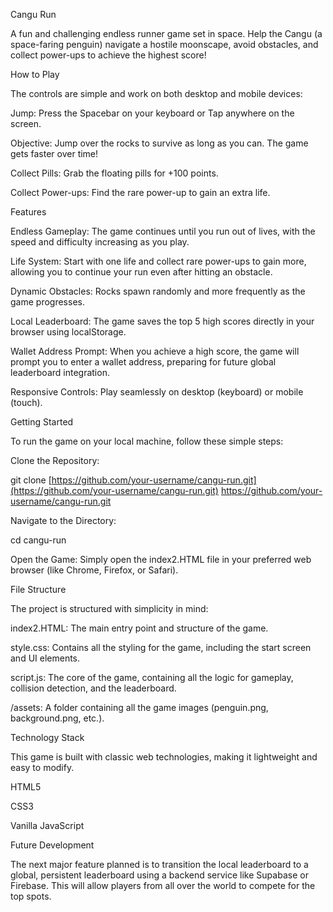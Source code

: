 Cangu Run

A fun and challenging endless runner game set in space. Help the Cangu (a space-faring penguin) navigate a hostile moonscape, avoid obstacles, and collect power-ups to achieve the highest score!

How to Play

The controls are simple and work on both desktop and mobile devices:

Jump: Press the Spacebar on your keyboard or Tap anywhere on the screen.

Objective: Jump over the rocks to survive as long as you can. The game gets faster over time!

Collect Pills: Grab the floating pills for +100 points.

Collect Power-ups: Find the rare power-up to gain an extra life.

Features

Endless Gameplay: The game continues until you run out of lives, with the speed and difficulty increasing as you play.

Life System: Start with one life and collect rare power-ups to gain more, allowing you to continue your run even after hitting an obstacle.

Dynamic Obstacles: Rocks spawn randomly and more frequently as the game progresses.

Local Leaderboard: The game saves the top 5 high scores directly in your browser using localStorage.

Wallet Address Prompt: When you achieve a high score, the game will prompt you to enter a wallet address, preparing for future global leaderboard integration.

Responsive Controls: Play seamlessly on desktop (keyboard) or mobile (touch).

Getting Started

To run the game on your local machine, follow these simple steps:

Clone the Repository:

git clone [https://github.com/your-username/cangu-run.git](https://github.com/your-username/cangu-run.git)
https://github.com/your-username/cangu-run.git


Navigate to the Directory:

cd cangu-run


Open the Game:
Simply open the index2.HTML file in your preferred web browser (like Chrome, Firefox, or Safari).

File Structure

The project is structured with simplicity in mind:

index2.HTML: The main entry point and structure of the game.

style.css: Contains all the styling for the game, including the start screen and UI elements.

script.js: The core of the game, containing all the logic for gameplay, collision detection, and the leaderboard.

/assets: A folder containing all the game images (penguin.png, background.png, etc.).

Technology Stack

This game is built with classic web technologies, making it lightweight and easy to modify.

HTML5

CSS3

Vanilla JavaScript

Future Development

The next major feature planned is to transition the local leaderboard to a global, persistent leaderboard using a backend service like Supabase or Firebase. This will allow players from all over the world to compete for the top spots.
